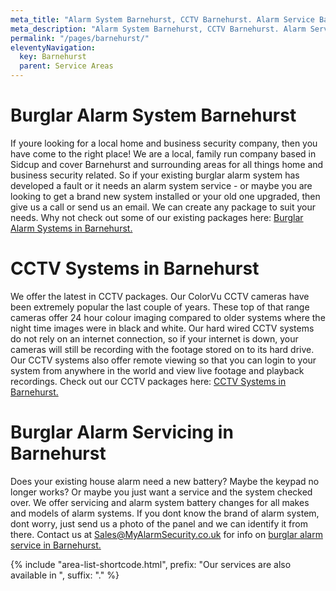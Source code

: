 ```yaml
---
meta_title: "Alarm System Barnehurst, CCTV Barnehurst. Alarm Service Barnehurst - MyAlarm Security"
meta_description: "Alarm System Barnehurst, CCTV Barnehurst. Alarm Service Barnehurst, Alarm Battery Replacement Barnehurst, Home Alarm System Barnehurst. 020 8302 4065."
permalink: "/pages/barnehurst/"
eleventyNavigation:
  key: Barnehurst
  parent: Service Areas
---
```


# Burglar Alarm System Barnehurst 

If youre looking for a local home and business security company, then you have come to the right place! We are a local, family run company based in Sidcup and cover Barnehurst and surrounding areas for all things home and business security related. So if your existing burglar alarm system has developed a fault or it needs an alarm system service - or maybe you are looking to get a brand new system installed or your old one upgraded, then give us a call or send us an email. We can create any package to suit your needs. Why not check out some of our existing packages here: [Burglar Alarm Systems in Barnehurst.](/categories/burglar-alarms/)

# CCTV Systems in Barnehurst 

We offer the latest in CCTV packages. Our ColorVu CCTV cameras have been extremely popular the last couple of years. These top of that range cameras offer 24 hour colour imaging compared to older systems where the night time images were in black and white. Our hard wired CCTV systems do not rely on an internet connection, so if your internet is down, your cameras will still be recording with the footage stored on to its hard drive. Our CCTV systems also offer remote viewing so that you can login to your system from anywhere in the world and view live footage and playback recordings. Check out our CCTV packages here: [CCTV Systems in Barnehurst.](/categories/cctv/)

# Burglar Alarm Servicing in Barnehurst 

Does your existing house alarm need a new battery? Maybe the keypad no longer works? Or maybe you just want a service and the system checked over. We offer servicing and alarm system battery changes for all makes and models of alarm systems. If you dont know the brand of alarm system, dont worry, just send us a photo of the panel and we can identify it from there. Contact us at <Sales@MyAlarmSecurity.co.uk> for info on [burglar alarm service in Barnehurst.](/categories/servicing-and-repairs/)

{% include "area-list-shortcode.html", prefix: "Our services are also available in ", suffix: "." %}

